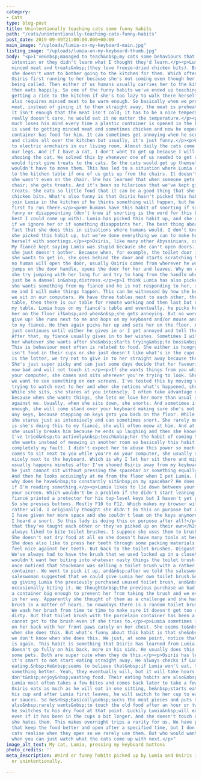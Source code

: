 ```yaml
---
category:
- Cats
type: blog-post
title: Unintentionally teaching cats some funny habits
path: "/cats/unintentionally-teaching-cats-funny-habits"
post_date: 2019-09-09T21:00:00.000+00:00
main_image: "/uploads/lumia-on-my-keyboard-main.jpg"
listing_image: "/uploads/lumia-on-my-keyboard-thumb.jpg"
body: "<p>I've&nbsp;managed to teach&nbsp;my cats some behaviours that were not my
  intention or they didn't learn what I thought they'd learn.</p><p>Lumia loves both
  minced meat and treats&nbsp;(they love freeze-dried chicken bits). But sometimes
  she doesn't want to bother going to the kitchen for them. Which often ends up with
  Osiris first running to her because she's not coming even though her name is constantly
  being called. Then either of us humans usually carries her to the kitchen, and she
  then eats happily. So one of the funny habits we've ended up teaching&nbsp;her&nbsp;is
  getting a ride to the kitchen if she's too lazy to walk there herself.</p><p>Lumia
  also requires minced meat to be warm enough. So basically when we prepare minced
  meat, instead of giving it to them straight away, the meat is preheated for her.
  It isn't enough that the meat isn't cold; it has to be a nice temperature. Osiris
  really doesn't care, he would eat it no matter the temperature.</p><p>Osiris pretty
  much loses his mind every time a plastic container is opened in the kitchen. He
  is used to getting minced meat and sometimes chicken and now he expects that every
  container has food for him. It can sometimes get annoying when he screams and jumps
  and climbs all over the kitchen but usually, it's just funny.</p><p>We switched
  to electric armchairs in our living room. Almost daily the cats come and lay between
  our legs. And if I have a cat, I don't want to get up because I will feel bad for
  shooing the cat. We solved this by whenever one of us needed to get up, the other
  would first give treats to the cats. So the cats would get up themselves and we
  wouldn't have to move them. This has led to a situation where Lumia always runs
  to the kitchen table if one of us gets up from the chairs. It doesn't matter if
  she wasn't even on the chair. She has learned that when someone gets up from the
  chair; she gets treats. And it's been so hilarious that we've kept giving her the
  treats. She eats so little food that it can be a good thing that she eats her daily
  chicken bits. What's also funny is that Osiris hasn't picked this habit up, he will
  join Lumia in the kitchen if he thinks something will happen, but he won't be the
  first to run there.</p><p>We humans have this habit of snorting if something is
  funny or disappointing (don't know if snorting is the word for this but it's the
  best I could come up with). Lumia has picked this habit up, and she always snorts
  if we ignore her or if something disappoints her. The best thing about this is the
  fact that she does this in situations where humans would. I don't know how and when
  she picked this habit up, but we've done everything we can to make her keep expressing
  herself with snortings.</p><p>Osiris, like many other Abyssinians, can open doors.
  My fiancé kept saying Lumia was stupid because she can't open doors. I believe that
  she just doesn't bother. Because when, for example, the toilet door is closed, and
  she wants to get in, she goes behind the door and starts scratching the door. If
  no human will open the door, usually Osiris comes from wherever he was sleeping,
  jumps on the door handle, opens the door for her and leaves. Why on earth would
  she try jumping with her long fur and try to hang from the handle when she can always
  just be a damsel in&nbsp;distress.</p><p>I think Lumia has also picked up that if
  she wants something from my fiancé and he is not responding to her, she can annoy
  me and I will make things happen. This can be witnessed by how she behaves when
  we sit on our computers. We have three tables next to each other, there's my fiancé's
  table, then there is our table for remote working and then last but not least there's
  my table. Lumia hops on my fiancé's table and eventually, he picks her up and sets
  her on the floor if&nbsp;and when&nbsp;she gets annoying. But no worries, she doesn't
  give up! She runs next to me and hops on my keyboard and/or mouse and then runs
  to my fiancé. He then again picks her up and sets her on the floor. And then this
  just continues until either he gives in or I get annoyed and tell them to stop.
  After that, my fiancé usually gives in to her wishes. Sometimes I will just go give
  her whatever she wants after she&nbsp;starts trying&nbsp;to boss&nbsp;him around.
  This is behaviour most often is related to food. She either is hungry and there
  isn't food in their cups or she just doesn't like what's in the cups. When the situation
  is the latter, we try not to give in to her straight away because the food is fine.
  She's just super picky and can just some days decide that her favourite food is
  now bad and will not touch it.</p><p>If she wants things from you while you're on
  your computer, she comes and sits wherever you're trying to look. She knows that
  we want to see something on our screens. I've tested this by moving whatever I was
  trying to watch next to her and when she notices what's happened, she will move.
  While she sits, she stares at you intensely. I often take advantage of these situations
  because when she wants things, she lets me love her more than usual and she rubs
  against me. Usually, when she sits down, she snorts. And sometimes if sitting isn't
  enough, she will come stand over your keyboard making sure she's not stepping on
  any keys, because stepping on keys gets you back on the floor. While she stands,
  she stares just as intensively and can sometimes snort. She rarely meows at me but
  is she's doing this to my fiancé, she will often meow at him. And at that point,
  she usually breaks him because he ends up laughing and then she knows she has won.
  I've tried&nbsp;to actively&nbsp;teach&nbsp;her the habit of coming to ask for things
  she wants instead of meowing in another room so basically this habit of hers is
  completely my fault. I didn't expect her to abuse this power so much!</p><p>If Lumia
  comes to sit next to you while you're on your computer, she usually sits rather
  nicely next to the keyboard. Which is why I let her sit there and might even pet&nbsp;her.&nbsp;This
  usually happens minutes after I've shooed Osiris away from my keyboard. Because
  he just cannot sit without pressing the spacebar or something equally annoying.
  And then he looks accusingly at me from the floor when I pet Lumia. But seriously,
  why does he have&nbsp;to constantly sit&nbsp;on my spacebar? He does this especially
  if I'm reading something.</p><p>Lumia likes to lie down between your keyboard and
  your screen. Which wouldn't be a problem if she didn't start leaning on the&nbsp;keyboard.&nbsp;My
  fiancé printed a protector for his top-level keys but I haven't yet gotten mine.
  So she presses buttons. Mostly F10 to F12. Which makes my browser will start behaving
  rather wild. I originally thought she didn't do this on purpose but once or twice
  I have given her more space and she couldn't lean on the keys anymore. And then
  I heard a snort. So this lady is doing this on purpose after all!</p><h2>Habits
  that they've taught each other or they've picked up on their own</h2><p>Lumia has
  always liked to bite toilet brushes. I suppose she uses them to brush her teeth.
  She doesn't eat dry food at all so she doesn't have many tools at her disposal.
  She does also like to press her teeth through some packing materials that seem to
  feel nice against her teeth. But back to the toilet brushes. Disgusting habit, right?
  We've always had to have the brush that we used locked up in a closet because I
  wouldn't want her biting into whatever nasty things the toilet brush collects. I
  once noticed that Stockmann was selling a toilet brush with a rather tall porcelain
  container. We went to pick it up, and&nbsp;after we told the saleswoman Lumia's&nbsp;story&nbsp;the
  saleswoman suggested that we could give Lumia her own toilet brush.&nbsp;We ended
  up giving Lumia the previously purchased unused toilet brush, and&nbsp;she's still
  occasionally biting it. We thought&nbsp;the previous purchase we had made had had
  a container big enough to prevent her from taking the brush and we even put obstacles
  in her way. Apparently she thought of them as a challenge and she had fetched that
  brush in a matter of hours. So nowadays there is a random toilet brush on the floor.
  We wash her brush from time to time to make sure it doesn't get too dusty or otherwise
  dirty. But that toilet brush with the porcelain container has been a success, she
  cannot get to the brush even if she tries to.</p><p>Lumia sometimes is seen lying
  on her back with her front paws cutely on her chest. She seems to&nbsp;want&nbsp;something
  when she does this. But what's funny about this habit is that she&nbsp;says nothing&nbsp;so
  we don't know when she does this. We just, at some point, notice that there she
  is again. This habit is something that Osiris has learned from Lumia, though he
  doesn't go fully on his back, more on his side. He usually does this when he&nbsp;wants
  some pets. Both are super cute when they do this.</p><p>Osiris has learned that
  it's smart to not start eating straight away. He always checks if Lumia will start
  eating.&nbsp;He&nbsp;seems to believe that&nbsp;if Lumia won't eat, they will get
  something better. Yeah, they eventually will, but it will take hours because we
  don't&nbsp;enjoy&nbsp;wasting food. Their eating habits are also&nbsp;different.
  Lumia most often takes a few bites and comes back later to take a few more bites.
  Osiris eats as much as he will eat in one sitting, he&nbsp;starts eating&nbsp;from
  his cup and after Lumia first leaves, he will switch to her cup to eat all the jellies
  or sauces. So he&nbsp;basically&nbsp;sucks the meat pieces and puts them back. Osiris
  also&nbsp;rarely wants&nbsp;to touch the old food after an hour or two maximum,
  he switches to his dry food at that point. Luckily Lumia&nbsp;will eat the food
  even if it has been in the cups a bit longer. And she doesn't touch any dry foods,
  she hates them. This makes overnight trips a rarity for us. We have pet feeders
  that keep the food better and open after a specified time, but I don't think the
  cats realise when they open so we rarely use them. But who would want to go anywhere
  when you can just watch what the cats come up with next.</p>"
image_alt_text: My cat, Lumia, pressing my keyboard buttons
photo_credits: ''
meta_description: Weird or funny habits picked up by Lumia and Osiris intentionally
  or unintentionally.

---
```

